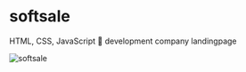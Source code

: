 # softsale

HTML, CSS, JavaScript :rocket: development company landingpage

![softsale]("./../assets/img/ss.gif")
